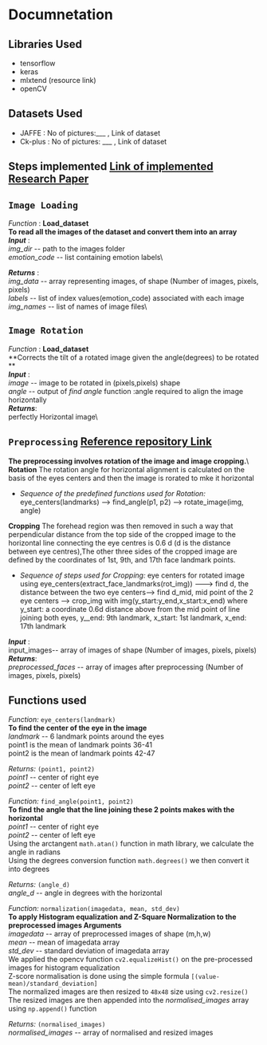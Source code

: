 # Documnetation
## Libraries Used
* tensorflow
* keras
* mlxtend  (resource link)
* openCV

## Datasets Used
* JAFFE   : No of pictures:___ ,  Link of dataset
* Ck-plus : No of pictures: ___ , Link of dataset

## Steps implemented  [Link of implemented Research Paper](https://link.springer.com/article/10.1007/s00371-019-01627-4)
## `Image Loading` 
_Function_ : **Load_dataset**\
**To read all the images of the dataset and convert them into an array**\
**_Input_** : \
_img_dir_ -- path to the images folder\
_emotion_code_ -- list containing emotion labels\

**_Returns_** : <br/>
_img_data_ -- array representing images, of shape (Number of images, pixels, pixels)\
_labels_ -- list of index values(emotion_code) associated with each image\
_img_names_ -- list of names of image files\

## `Image Rotation` 
_Function_ : **Load_dataset**\
**Corrects the tilt of a rotated image given the angle(degrees) to be rotated **\
**_Input_** : \
_image_ -- image to be rotated in (pixels,pixels) shape\
_angle_ -- output of _find angle_ function :angle required to align the image horizontally\
**_Returns_**:\
perfectly Horizontal image\

## `Preprocessing` [Reference repository Link](https://github.com/anas-899/facial-expression-recognition-Jaffe)
**The preprocessing involves rotation of the image and image cropping.**\ 
**Rotation**
The rotation angle for horizontal alignment is calculated on the basis of the eyes centers and then the image is rorated to mke it horizontal 
* _Sequence of the predefined functions used for Rotation:_ eye_centers(landmarks) -->  find_angle(p1, p2) --> rotate_image(img, angle)

**Cropping**
The forehead region was then removed in such a way that
perpendicular distance from the top side of the cropped image
to the horizontal line connecting the eye centres is 0.6 d (d
is the distance between eye centres),The other three sides of the cropped image are defined by the
coordinates of 1st, 9th, and 17th face landmark points.
* _Sequence of steps used for Cropping:_ eye centers for rotated image using eye_centers(extract_face_landmarks(rot_img)) ---> find d, the distance between the two eye centers--> find d_mid, mid point of the 2 eye centers --> crop_img with img(y_start:y_end,x_start:x_end) where y_start: a coordinate 0.6d distance above from the mid point of line joining both eyes, y__end: 9th landmark, x_start: 1st landmark, x_end: 17th landmark

**_Input_** : \
input_images-- array of images of shape (Number of images, pixels, pixels)\
**_Returns_**:\
_preprocessed_faces_ -- array of images after preprocessing (Number of images, pixels, pixels)

## Functions used
_Function:_ `eye_centers(landmark)`<br>
__To find the center of the eye in the image__<br>
_landmark_ -- 6 landmark points around the eyes<br>
point1 is the mean of landmark points 36-41<br>
point2 is the mean of landmark points 42-47<br>

_Returns:_ `(point1, point2)`<br>
_point1_ -- center of right eye<br>
_point2_ -- center of left eye<br>

_Function:_ `find_angle(point1, point2)`<br>
__To find the angle that the line joining these 2 points makes with the horizontal__<br>
_point1_ -- center of right eye<br>
_point2_ -- center of left eye<br>
Using the arctangent `math.atan()` function in math library, we calculate the angle in radians<br>
Using the degrees conversion function `math.degrees()` we then convert it into degrees<br>

_Returns:_ `(angle_d)`<br>
_angle_d_ -- angle in degrees with the horizontal<br>

_Function:_ `normalization(imagedata, mean, std_dev)`<br>
__To apply Histogram equalization and Z-Square Normalization to the preprocessed images
    Arguments__<br>
_imagedata_ -- array of preprocessed images of shape (m,h,w)<br>
_mean_ -- mean of imagedata array<br>
_std_dev_ -- standard deviation of imagedata array<br>
We applied the opencv function `cv2.equalizeHist()` on the pre-processed images for histogram equalization<br>
Z-score normalisation is done using the simple formula `[(value-mean)/standard_deviation]`<br>
The normalized images are then resized to `48x48` size using `cv2.resize()`<br>
The resized images are then appended into the _normalised_images_ array using `np.append()` function<br>

_Returns:_ `(normalised_images)`<br>
_normalised_images_ -- array of normalised and resized images<br>

